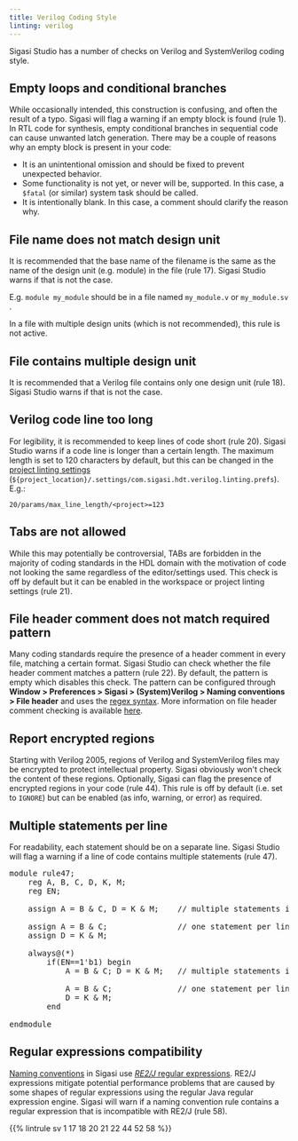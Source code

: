 ```yaml
---
title: Verilog Coding Style
linting: verilog
---
```


Sigasi Studio has a number of checks on Verilog and SystemVerilog coding style.

## Empty loops and conditional branches

While occasionally intended, this construction is confusing, and often
the result of a typo. Sigasi will flag a warning if an empty block is
found (rule 1). In RTL code for synthesis, empty conditional branches
in sequential code can cause unwanted latch generation. There may
be a couple of reasons why an empty block is present in your code:

* It is an unintentional omission and should be fixed to prevent unexpected behavior.
* Some functionality is not yet, or never will be, supported. In this case, a `$fatal` (or similar) system task should be called.
* It is intentionally blank. In this case, a comment should clarify the reason why.

## File name does not match design unit

It is recommended that the base name of the filename is the same as the name of the design unit (e.g. module) in the file (rule 17). Sigasi Studio warns if that is not the case.

E.g. `module my_module` should be in a file named `my_module.v` or `my_module.sv` .

In a file with multiple design units (which is not recommended), this rule is not active.

## File contains multiple design unit

It is recommended that a Verilog file contains only one design unit (rule 18). Sigasi Studio warns if that is not the case.

## Verilog code line too long

For legibility, it is recommended to keep lines of code short (rule 20). Sigasi Studio warns if a code line is longer
than a certain length. The maximum length is set to 120 characters by default, but this can be changed in the
[project linting settings](/manual/linting/#project-specific-linting-settings) (`${project_location}/.settings/com.sigasi.hdt.verilog.linting.prefs`). E.g.:

```
20/params/max_line_length/<project>=123
```

## Tabs are not allowed

While this may potentially be controversial, TABs are forbidden in the majority of coding standards in the HDL domain with the motivation
of code not looking the same regardless of the editor/settings used. This check is off by default but it can be enabled in
the workspace or project linting settings (rule 21).

## File header comment does not match required pattern

Many coding standards require the presence of a header comment in every file, matching a certain format. Sigasi Studio can check whether the file
header comment matches a pattern (rule 22). By default, the pattern is empty which disables this check.
The pattern can be configured through **Window > Preferences > Sigasi > (System)Verilog > Naming conventions > File header** and uses
the [regex syntax](https://sigasi.com/app/regex).
More information on file header comment checking is available [here](/manual/linting/#naming-conventions).

## Report encrypted regions

Starting with Verilog 2005, regions of Verilog and SystemVerilog files
may be encrypted to protect intellectual property.  Sigasi obviously
won't check the content of these regions.  Optionally, Sigasi can flag
the presence of encrypted regions in your code (rule 44). This rule is
off by default (i.e. set to `IGNORE`) but can be enabled (as info,
warning, or error) as required.

## Multiple statements per line

For readability, each statement should be on a separate line. Sigasi
Studio will flag a warning if a line of code contains multiple
statements (rule 47).

<pre>module rule47;
    reg A, B, C, D, K, M;
    reg EN;

    <span class="warning">assign A = B & C, D = K & M;</span>    // multiple statements in one line: less readable

    <span class="goodcode">assign A = B & C;</span>               // one statement per line: more readable
    <span class="goodcode">assign D = K & M;</span>

    always@(*)
        if(EN==1'b1) begin
            <span class="warning">A = B & C; D = K & M;</span>   // multiple statements in one line: less readable

            <span class="goodcode">A = B & C;</span>              // one statement per line: more readable
            <span class="goodcode">D = K & M;</span>
        end
		
endmodule</pre>

## Regular expressions compatibility

[Naming conventions](/manual/linting/#naming-conventions) in Sigasi
use [*RE2/J* regular expressions](https://www.sigasi.com/app/regex).
RE2/J expressions mitigate potential performance problems that are
caused by some shapes of regular expressions using the regular Java
regular expression engine.  Sigasi will warn if a naming convention
rule contains a regular expression that is incompatible with RE2/J
(rule 58).

{{% lintrule sv 1 17 18 20 21 22 44 52 58 %}}

<!-- 47 and 58 not configurable in preferences, only in file -->
